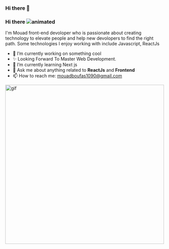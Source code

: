 ### Hi there 👋

### Hi there <img src="https://camo.githubusercontent.com/e8e7b06ecf583bc040eb60e44eb5b8e0ecc5421320a92929ce21522dbc34c891/68747470733a2f2f6d656469612e67697068792e636f6d2f6d656469612f6876524a434c467a6361737252346961377a2f67697068792e676966" alt="animated" />

I'm Mouad front-end devoloper who is passionate about creating technology to elevate people and help new devolopers to find the right path. Some technologies I enjoy working with include Javascript, ReactJs 


- 🔭 I’m currently working on something cool
- ✨ Looking Forward To Master Web Development.
- 🌱 I’m currently learning Next js
- 💬 Ask me about anything related to **ReactJs** and **Frontend**
- 📫 How to reach me: mouadboufas1090@gmail.com

<img src="https://media.giphy.com/media/Dh5q0sShxgp13DwrvG/giphy.gif" width="500px" alt="gif" />
